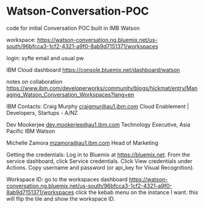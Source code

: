 # Watson-Conversation-POC
code for initial Conversation POC built in IMB Watson

workspace:
https://watson-conversation.ng.bluemix.net/us-south/96bfcca3-1cf2-4321-a9f0-8ab9d7151371/workspaces

login: syfte email and usual pw

IBM Cloud dashboard
https://console.bluemix.net/dashboard/watson

notes on collaboration
https://www.ibm.com/developerworks/community/blogs/hickmat/entry/Managing_Watson_Conversation_Workspaces?lang=en

IBM Contacts:
Craig Murphy
craigmur@au1.ibm.com
Cloud Enablement | Developers, Startups - A/NZ

Dev Mookerjee 
dev.mookerjee@au1.ibm.com
Technology Executive, Asia Pacific
IBM Watson 

Michelle Zamora
mzamora@au1.ibm.com
Head of Marketing

Getting the credentials:
Log in to Bluemix at https://bluemix.net.
From the service dashboard, click Service credentials.
Click View credentials under Actions.
Copy username and password (or api_key for Visual Recognition).

Workspace ID:
go to the workspaces dashboard
https://watson-conversation.ng.bluemix.net/us-south/96bfcca3-1cf2-4321-a9f0-8ab9d7151371/workspaces
click the kebab menu on the instance I want. this will flip the tile and show the workspace ID.



